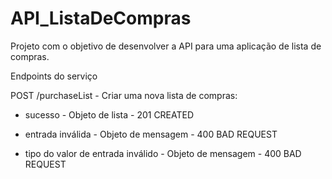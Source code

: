 # API_ListaDeCompras

Projeto com o objetivo de desenvolver a API para uma aplicação de lista de compras.

Endpoints do serviço

POST /purchaseList -
Criar uma nova lista de compras:

- sucesso - Objeto de lista - 201 CREATED

- entrada inválida - Objeto de mensagem - 400 BAD REQUEST

- tipo do valor de entrada inválido - Objeto de mensagem - 400 BAD REQUEST
